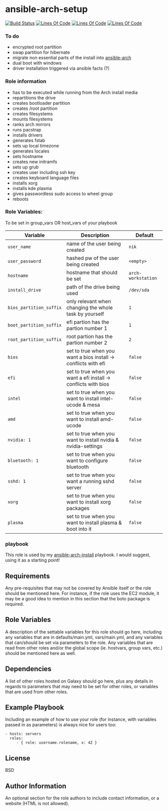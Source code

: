 ansible-arch-setup
=========
[![Build Status](https://travis-ci.com/MayNiklas/ansible-arch-setup.svg?branch=main)](https://travis-ci.com/MayNiklas/ansible-arch-setup)
[![Lines Of Code](https://tokei.rs/b1/github/MayNiklas/ansible-arch-setup?category=lines)](https://github.com/XAMPPRocky/tokei)
[![Lines Of Code](https://tokei.rs/b1/github/MayNiklas/ansible-arch-setup?category=code)](https://github.com/XAMPPRocky/tokei)
[![Lines Of Code](https://tokei.rs/b1/github/MayNiklas/ansible-arch-setup?category=files)](https://github.com/XAMPPRocky/tokei)

### To do

- encrypted root partition
- swap partition for hibernate
- migrate non essential parts of the install into [ansible-arch](https://github.com/MayNiklas/ansible-arch.git)
- dual boot with windows
- driver installation triggered via ansible facts (?)

### Role information

- has to be executed while running from the Arch install media
- repartitions the drive
- creates bootloader partition
- creates /root partition
- creates filesystems
- mounts filesystems
- ranks arch mirrors
- runs pacstrap
- installs drivers
- generates fstab
- sets up local timezone
- generates locales
- sets hostname
- creates new initramfs
- sets up grub
- creates user including ssh key
- creates keyboard language files
- installs xorg
- installs kde plasma
- gives passwordless sudo access to wheel group
- reboots

### Role Variables:
To be set in group_vars OR host_vars of your playbook

| Variable       | Description                                  | Default |
|----------------|----------------------------------------------|---------|
|`user_name`| name of the user being created | `nik` |
|`user_password`| hashed pw of the user being created | `<empty>` |
|`hostname`| hostname that should be set | `arch-workstation`|
|`install_drive`| path of the drive being used | `/dev/sda` |
|`bios_partition_suffix`| only relevant when changing the whole task by yourself | `1` |
|`boot_partition_suffix`| efi partion has the partion number 1 | `1` |
|`root_partition_suffix`| root partion has the partion number 2 | `2` |
|`bios`| set to true when you want a bios install -> conflicts with efi | `false` |
|`efi`| set to true when you want a efi install -> conflicts with bios | `false` |
|`intel`| set to true when you want to install intel-ucode & mesa | `false` |
|`amd`| set to true when you want to install amd-ucode | `false` |
|`nvidia: 1`| set to true when you want to install nvidia & nvidia-settings | `false` |
|`bluetooth: 1`| set to true when you want to configure bluetooth | `false` |
|`sshd: 1`| set to true when you want a running sshd server | `false` |
|`xorg`| set to true when you want to install xorg packages | `false` |
|`plasma`| set to true when you want to install plasma & boot into it | `false` |

### playbook
This role is used by my [ansible-arch-install](https://github.com/MayNiklas/ansible-arch-install.git) playbook. I would suggest, using it as a starting point!

Requirements
------------

Any pre-requisites that may not be covered by Ansible itself or the role should be mentioned here. For instance, if the role uses the EC2 module, it may be a good idea to mention in this section that the boto package is required.

Role Variables
--------------

A description of the settable variables for this role should go here, including any variables that are in defaults/main.yml, vars/main.yml, and any variables that can/should be set via parameters to the role. Any variables that are read from other roles and/or the global scope (ie. hostvars, group vars, etc.) should be mentioned here as well.

Dependencies
------------

A list of other roles hosted on Galaxy should go here, plus any details in regards to parameters that may need to be set for other roles, or variables that are used from other roles.

Example Playbook
----------------

Including an example of how to use your role (for instance, with variables passed in as parameters) is always nice for users too:

    - hosts: servers
      roles:
         - { role: username.rolename, x: 42 }

License
-------

BSD

Author Information
------------------

An optional section for the role authors to include contact information, or a website (HTML is not allowed).
